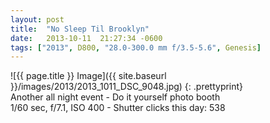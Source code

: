 ```yaml
---
layout: post
title:  "No Sleep Til Brooklyn"
date:   2013-10-11  21:27:34 -0600
tags: ["2013", D800, "28.0-300.0 mm f/3.5-5.6", Genesis]
---
```

![{{ page.title }} Image]({{ site.baseurl }}/images/2013/2013_1011_DSC_9048.jpg)
{: .prettyprint}  
Another all night event - Do it yourself photo booth  
1/60 sec, f/7.1, ISO 400 - Shutter clicks this day: 538
